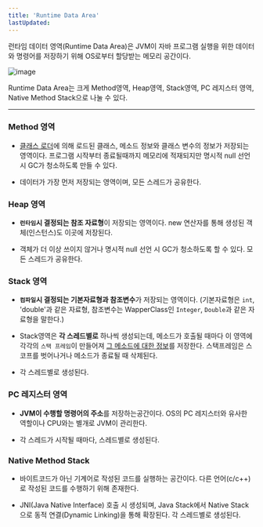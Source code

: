 ```yaml
---
title: 'Runtime Data Area'
lastUpdated: 
---
```


런타임 데이터 영역(Runtime Data Area)은 JVM이 자바 프로그램 실행을 위한 데이터와 명령어를 저장하기 위해 OS로부터 할당받는 메모리 공간이다.

![image](https://user-images.githubusercontent.com/81006587/208620894-79b2837e-8358-4a14-826c-825a288322a9.png)

Runtime Data Area는 크게 Method영역, Heap영역, Stack영역, PC 레지스터 영역, Native Method Stack으로 나눌 수 있다.

---

### Method 영역

- <a href="./JVM 구성요소.md">클래스 로더</a>에 의해 로드된 클래스, 메소드 정보와 클래스 변수의 정보가 저장되는 영역이다. 프로그램 시작부터 종료될때까지 메모리에 적재되지만 명시적 null 선언시 GC가 청소하도록 만들 수 있다.

- 데이터가 가장 먼저 저장되는 영역이며, 모든 스레드가 공유한다.

### Heap 영역

- **`런타임`시 결정되는 참조 자료형**이 저장되는 영역이다. new 연산자를 통해 생성된 객체(인스턴스)도 이곳에 저장된다.

- 객체가 더 이상 쓰이지 않거나 명시적 null 선언 시 GC가 청소하도록 할 수 있다. 모든 스레드가 공유한다.

### Stack 영역

- **`컴파일`시 결정되는 기본자료형과 참조변수**가 저장되는 영역이다. (기본자료형은 `int`, 'double'과 같은 자료형, 참조변수는 WapperClass인 `Integer`, `Double`과 같은 자료형을 말한다.)

- Stack영역은 **각 스레드별로** 하나씩 생성되는데, 메소드가 호출될 때마다 이 영역에 각각의 `스택 프레임`이 만들어져 <u>그 메소드에 대한 정보</u>를 저장한다. 스택프레임은 스코프를 벗어나거나 메소드가 종료될 때 삭제된다.

- 각 스레드별로 생성된다.

### PC 레지스터 영역

- **JVM이 수행할 명령어의 주소**를 저장하는공간이다. OS의 PC 레지스터와 유사한 역할이나 CPU와는 별개로 JVM이 관리한다.

- 각 스레드가 시작될 때마다, 스레드별로 생성된다.

### Native Method Stack

- 바이트코드가 아닌 기계어로 작성된 코드를 실행하는 공간이다. 다른 언어(c/c++)로 작성된 코드를 수행하기 위해 존재한다.

- JNI(Java Native Interface) 호출 시 생성되며, Java Stack에서 Native Stack으로 동적 연결(Dynamic Linking)을 통해 확장된다. 각 스레드별로 생성된다.
